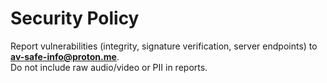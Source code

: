 # Security Policy

Report vulnerabilities (integrity, signature verification, server endpoints) to **av-safe-info@proton.me**.\
Do not include raw audio/video or PII in reports.
